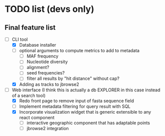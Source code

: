 # TODO list (devs only)

## Final feature list

- [ ] CLI tool
    - [x] Database installer
    - [ ] optional arguments to compute metrics to add to metadata
        - [ ] MAF frequency
        - [ ] Nucleotide diversity
        - [ ] alignment?
        - [ ] seed frequencies?
        - [ ] filter all results by "hit distance" without cap?
    - [x] Adding as tracks to jbrowse2

- [ ] Web interface (I think this is actually a db EXPLORER in this case instead of a search tool)
    - [x] Redo front page to remove input of fasta sequence field
    - [ ] Implement metadata filtering for query result with SQL
    - [x] Incorporate visualization widget that is generic extensible to any react component
        - [ ] interactive geographic component that has adaptable points
        - [ ] jbrowse2 integration
